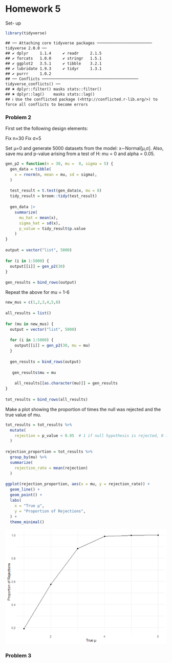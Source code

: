 Homework 5
================

Set- up

``` r
library(tidyverse)
```

    ## ── Attaching core tidyverse packages ──────────────────────── tidyverse 2.0.0 ──
    ## ✔ dplyr     1.1.4     ✔ readr     2.1.5
    ## ✔ forcats   1.0.0     ✔ stringr   1.5.1
    ## ✔ ggplot2   3.5.1     ✔ tibble    3.2.1
    ## ✔ lubridate 1.9.3     ✔ tidyr     1.3.1
    ## ✔ purrr     1.0.2     
    ## ── Conflicts ────────────────────────────────────────── tidyverse_conflicts() ──
    ## ✖ dplyr::filter() masks stats::filter()
    ## ✖ dplyr::lag()    masks stats::lag()
    ## ℹ Use the conflicted package (<http://conflicted.r-lib.org/>) to force all conflicts to become errors

### **Problem 2**

First set the following design elements:

Fix n=30 Fix σ=5

Set μ=0 and generate 5000 datasets from the model: x∼Normal\[μ,σ\].
Also, save mu and p-value arising from a test of H: mu = 0 and alpha =
0.05.

``` r
gen_p2 = function(n = 30, mu =  0, sigma = 5) {
  gen_data = tibble(
    x = rnorm(n, mean = mu, sd = sigma),
  )
  
  test_result = t.test(gen_data$x, mu = 0)
  tidy_result = broom::tidy(test_result)
  
  gen_data |>
    summarize(
      mu_hat = mean(x),
      sigma_hat = sd(x),
      p_value = tidy_result$p.value
    )
}

output = vector("list", 5000)

for (i in 1:5000) {
  output[[i]] = gen_p2(30)
}

gen_results = bind_rows(output)
```

Repeat the above for mu = 1-6

``` r
new_mus = c(1,2,3,4,5,6)

all_results = list()

for (mu in new_mus) {
  output = vector("list", 5000) 

  for (i in 1:5000) {
    output[[i]] = gen_p2(30, mu = mu)
  }
  
  gen_results = bind_rows(output)
  
   gen_results$mu = mu
   
    all_results[[as.character(mu)]] = gen_results
}

tot_results = bind_rows(all_results)
```

Make a plot showing the proportion of times the null was rejected and
the true value of mu.

``` r
tot_results = tot_results %>%
  mutate(
    rejection = p_value < 0.05  # 1 if null hypothesis is rejected, 0 if not
  )

rejection_proportion = tot_results %>%
  group_by(mu) %>%
  summarize(
    rejection_rate = mean(rejection)
  )

ggplot(rejection_proportion, aes(x = mu, y = rejection_rate)) +
  geom_line() + 
  geom_point() +
  labs(
    x = "True μ",
    y = "Proportion of Rejections",
  ) +
  theme_minimal()
```

![](p8105_hw5_jrm2319_files/figure-gfm/unnamed-chunk-4-1.png)<!-- -->

### **Problem 3**
